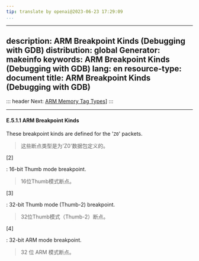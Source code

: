```yaml
---
tip: translate by openai@2023-06-23 17:29:09
...
```

---
description: ARM Breakpoint Kinds (Debugging with GDB)
distribution: global
Generator: makeinfo
keywords: ARM Breakpoint Kinds (Debugging with GDB)
lang: en
resource-type: document
title: ARM Breakpoint Kinds (Debugging with GDB)
---
::: header
Next: [ARM Memory Tag Types](ARM-Memory-Tag-Types.html#ARM-Memory-Tag-Types)]
:::

---

#### E.5.1.1 ARM Breakpoint Kinds


These breakpoint kinds are defined for the '`Z0`' packets.

> 这些断点类型是为'Z0'数据包定义的。

[2]


:   16-bit Thumb mode breakpoint.

> 16位Thumb模式断点。

[3]


:   32-bit Thumb mode (Thumb-2) breakpoint.

> 32位Thumb模式（Thumb-2）断点。

[4]


:   32-bit ARM mode breakpoint.

> 32 位 ARM 模式断点。
